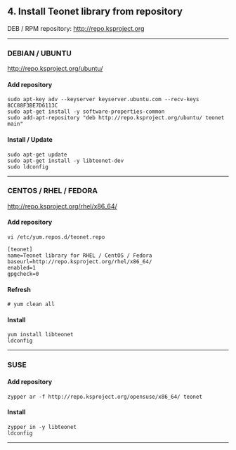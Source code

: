 ## 4. Install Teonet library from repository

DEB / RPM repository: http://repo.ksproject.org

<hr>

### DEBIAN / UBUNTU

http://repo.ksproject.org/ubuntu/

#### Add repository

    sudo apt-key adv --keyserver keyserver.ubuntu.com --recv-keys 8CC88F3BE7D6113C
    sudo apt-get install -y software-properties-common
    sudo add-apt-repository "deb http://repo.ksproject.org/ubuntu/ teonet main"    

#### Install / Update

    sudo apt-get update
    sudo apt-get install -y libteonet-dev
    sudo ldconfig

<hr>

### CENTOS / RHEL / FEDORA

http://repo.ksproject.org/rhel/x86_64/

#### Add repository

    vi /etc/yum.repos.d/teonet.repo

    [teonet]
    name=Teonet library for RHEL / CentOS / Fedora
    baseurl=http://repo.ksproject.org/rhel/x86_64/
    enabled=1
    gpgcheck=0

#### Refresh

    # yum clean all

#### Install

    yum install libteonet
    ldconfig 

<hr>

### SUSE

#### Add repository

    zypper ar -f http://repo.ksproject.org/opensuse/x86_64/ teonet

#### Install
    
    zypper in -y libteonet
    ldconfig

<hr>


